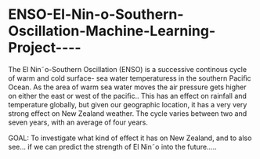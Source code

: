 # ENSO-El-Nin-o-Southern-Oscillation-Machine-Learning-Project----
The El Nin˜o-Southern Oscillation (ENSO) is a successive continous cycle of warm and cold surface- sea water temperaturess in the southern Paciﬁc Ocean. As the area of warm sea water moves the air pressure gets higher on either the east or west of the paciﬁc.. This has an eﬀect on rainfall and temperature globally, but given our geographic location, it has a very very strong eﬀect on New Zealand weather. The cycle varies between two and seven years, with an average of four years.

GOAL: To investigate what kind of eﬀect it has on New Zealand, and to also see... if we can predict the strength of El Nin˜o into the future.....
